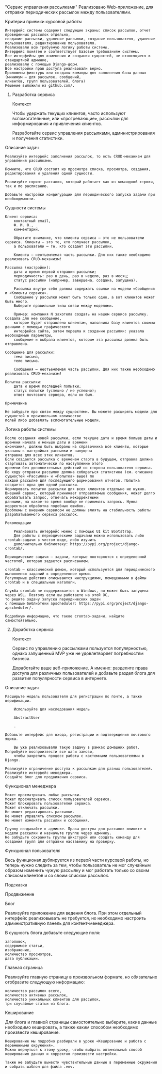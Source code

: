 "Сервис управления рассылками"
Реализовано Web-приложение, для отправки периодических рассылок между пользователями.

Критерии приемки курсовой работы

    Интерфейс системы содержит следующие экраны: список рассылок, отчет проведенных рассылок отдельно, 
    создание рассылки, удаление рассылки, создание пользователя, удаление пользователя, редактирование пользователя.
    Реализовали всю требуемую логику работы системы.
    Интерфейс понятен и соответствует базовым требованиям системы.
    Все интерфейсы для изменения и создания сущностей, не относящиеся к стандартной админке, 
    реализовали с помощью Django-форм.
    Все настройки прав доступа реализовали верно.
    Приложены фикстуры или созданы команды для заполнения базы данных (минимум — для рассылок, сообщений,
    клиентов, групп пользователей, блога)
    Решение выложили на github.com/.

1. Разработка сервиса

   Контекст

   Чтобы удержать текущих клиентов, часто используют вспомогательные, или «прогревающие»,
   рассылки для информирования и привлечения клиентов.

   Разработайте сервис управления рассылками, администрирования и получения статистики.

Описание задач

    Реализуйте интерфейс заполнения рассылок, то есть CRUD-механизм для управления рассылками.

    Помните, что CRUD состоит из просмотра списка, просмотра, создания, редактирования и удаления одной сущности.

    Реализуйте скрипт рассылки, который работает как из командной строки, так и по расписанию.

    Добавьте настройки конфигурации для периодического запуска задачи при необходимости.


Сущности системы

    Клиент сервиса:
        контактный email,
        Ф. И. О.,
        комментарий.

        Обратите внимание, что клиенты сервиса — это не пользователи сервиса. Клиенты — это те, кто получает рассылки,
        а пользователи — те, кто создает эти рассылки.

        Клиенты — неотъемлемая часть рассылки. Для них также необходимо реализовать CRUD-механизм!

    Рассылка (настройки):
        дата и время первой отправки рассылки;
        периодичность: раз в день, раз в неделю, раз в месяц;
        статус рассылки (например, завершена, создана, запущена).

        Рассылка внутри себя должна содержать ссылки на модели «Сообщения и «Клиенты сервиса». 
        Сообщение у рассылки может быть только одно, а вот клиентов может быть много. 
        Выберите правильные типы связи между моделями.

        Пример: компания N захотела создать на нашем сервисе рассылку. Создала для нее сообщение, 
        которое будет отправлено клиентам, наполнила базу клиентов своими данными с помощью графического 
        интерфейса сайта, затем перешла к созданию рассылки: указала необходимые параметры, 
        сообщение и выбрала клиентов, которым эта рассылка должна быть отправлена.

    Сообщение для рассылки:
        тема письма,
        тело письма.

        Сообщения — неотъемлемая часть рассылки. Для них также необходимо реализовать CRUD-механизм!

    Попытка рассылки:
        дата и время последней попытки;
        статус попытки (успешно / не успешно);
        ответ почтового сервера, если он был.

    Примечание

    Не забудьте про связи между сущностями. Вы можете расширять модели для сущностей в произвольном количестве
    полей либо добавлять вспомогательные модели.

Логика работы системы

    После создания новой рассылки, если текущие дата и время больше даты и времени начала и меньше даты и времени 
    окончания, должны быть выбраны из справочника все клиенты, которые указаны в настройках рассылки и запущена 
    отправка для всех этих клиентов.
    Если создается рассылка с временем старта в будущем, отправка должна стартовать автоматически по наступлению этого 
    времени без дополнительных действий со стороны пользователя сервиса.
    По ходу отправки рассылки должна собираться статистика (см. описание сущностей «Рассылка» и «Попытка» выше) по 
    каждой рассылке для последующего формирования отчетов. Попытка создается одна для одной рассылки. 
    Формировать попытки рассылки для всех клиентов отдельно не нужно.
    Внешний сервис, который принимает отправляемые сообщения, может долго обрабатывать запрос, отвечать некорректными 
    данными, на какое-то время вообще не принимать запросы. Нужна корректная обработка подобных ошибок. 
    Проблемы с внешним сервисом не должны влиять на стабильность работы разрабатываемого сервиса рассылок.

    ‍Рекомендации

        Реализовать интерфейс можно с помощью UI kit Bootstrap.
        Для работы с периодическими задачами можно использовать либо crontab-задачи в чистом виде, либо изучить 
        дополнительно библиотеку: https://pypi.org/project/django-crontab/.

    ‍Периодические задачи — задачи, которые повторяются с определенной частотой, которая задается расписанием.

    ‍crontab — классический демон, который используется для периодического выполнения заданий в определенное время. 
    Регулярные действия описываются инструкциями, помещенными в файлы crontab и в специальные каталоги.

    Служба crontab не поддерживается в Windows, но может быть запущена через WSL. Поэтому если вы работаете на этой ОС,
    то решите задачу запуска периодических задач 
    с помощью библиотеки apscheduler: https://pypi.org/project/django-apscheduler/.

    Подробную информацию, что такое crontab-задачи, найдите самостоятельно.

2. Доработка сервиса

   Контекст

   Сервис по управлению рассылками пользуется популярностью, однако запущенный MVP уже не удовлетворяет потребностям
   бизнеса.

   Доработайте ваше веб-приложение. А именно: разделите права доступа для различных пользователей и добавьте раздел
   блога для развития популярности сервиса в интернете.

Описание задач

    Расширьте модель пользователя для регистрации по почте, а также верификации.

        Используйте для наследования модель

        AbstractUser

        .

    Добавьте интерфейс для входа, регистрации и подтверждения почтового ящика.

        Вы уже реализовывали такую задачу в рамках домашних работ. Попробуйте воспроизвести все шаги заново, 
        чтобы закрепить процесс работы с кастомными пользователями в Django.

    Реализуйте ограничение доступа к рассылкам для разных пользователей.
    Реализуйте интерфейс менеджера.
    Создайте блог для продвижения сервиса.

Функционал менеджера

    Может просматривать любые рассылки.
    Может просматривать список пользователей сервиса.
    Может блокировать пользователей сервиса.
    Может отключать рассылки.
    Не может редактировать рассылки.
    Не может управлять списком рассылок.
    Не может изменять рассылки и сообщения.

    Группу создавайте в админке. Права доступа для рассылок опишите в модели рассылки и назначьте группе через админку.
    Не забудьте сохранить группы фикстурой или создать команду для создания групп для отправки наставнику на проверку.

Функционал пользователя

Весь функционал дублируется из первой части курсовой работы, но теперь нужно следить за тем, чтобы пользователь не мог
случайным образом изменить чужую рассылку и мог работать только со своим списком клиентов и со своим списком рассылок.

Подсказка

Продвижение

Блог

Реализуйте приложение для ведения блога. При этом отдельный интерфейс реализовывать не требуется, но необходимо
настроить административную панель для контент-менеджера.

В сущность блога добавьте следующие поля:

    заголовок,
    содержимое статьи,
    изображение,
    количество просмотров,
    дата публикации.

Главная страница

Реализуйте главную страницу в произвольном формате, но обязательно отобразите следующую информацию:

    количество рассылок всего,
    количество активных рассылок,
    количество уникальных клиентов для рассылок,
    три случайные статьи из блога.

Кеширование

Для блога и главной страницы самостоятельно выберите, какие данные необходимо кешировать, а также каким способом
необходимо произвести кеширование.

    Кеширование мы подробно разбирали в уроке «Кеширование и работа с переменными окружения». 
    Можно вернуться к этому уроку, чтобы выбрать оптимальный способ кеширования данных и корректно произвести настройки.

    Также не забудьте вынести чувствительные данные в переменные окружения и собрать шаблон для файла .env.
